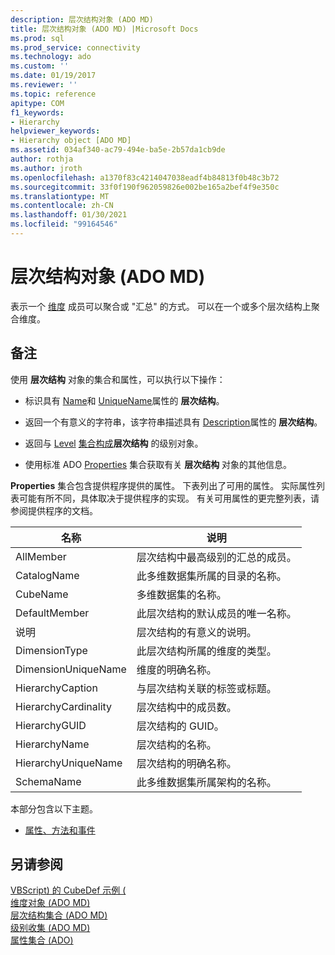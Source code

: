 ```yaml
---
description: 层次结构对象 (ADO MD)
title: 层次结构对象 (ADO MD) |Microsoft Docs
ms.prod: sql
ms.prod_service: connectivity
ms.technology: ado
ms.custom: ''
ms.date: 01/19/2017
ms.reviewer: ''
ms.topic: reference
apitype: COM
f1_keywords:
- Hierarchy
helpviewer_keywords:
- Hierarchy object [ADO MD]
ms.assetid: 034af340-ac79-494e-ba5e-2b57da1cb9de
author: rothja
ms.author: jroth
ms.openlocfilehash: a1370f83c4214047038eadf4b84813f0b48c3b72
ms.sourcegitcommit: 33f0f190f962059826e002be165a2bef4f9e350c
ms.translationtype: MT
ms.contentlocale: zh-CN
ms.lasthandoff: 01/30/2021
ms.locfileid: "99164546"
---
```

# <a name="hierarchy-object-ado-md"></a>层次结构对象 (ADO MD)
表示一个 [维度](./dimension-object-ado-md.md) 成员可以聚合或 "汇总" 的方式。 可以在一个或多个层次结构上聚合维度。  
  
## <a name="remarks"></a>备注  
 使用 **层次结构** 对象的集合和属性，可以执行以下操作：  
  
-   标识具有 [Name](./name-property-ado-md.md)和 [UniqueName](./uniquename-property-ado-md.md)属性的 **层次结构**。  
  
-   返回一个有意义的字符串，该字符串描述具有 [Description](./description-property-ado-md.md)属性的 **层次结构**。  
  
-   返回与 [Level](./level-object-ado-md.md) [集合构成](./levels-collection-ado-md.md)**层次结构** 的级别对象。  
  
-   使用标准 ADO [Properties](../ado-api/properties-collection-ado.md) 集合获取有关 **层次结构** 对象的其他信息。  
  
 **Properties** 集合包含提供程序提供的属性。 下表列出了可用的属性。 实际属性列表可能有所不同，具体取决于提供程序的实现。 有关可用属性的更完整列表，请参阅提供程序的文档。  
  
|名称|说明|  
|----------|-----------------|  
|AllMember|层次结构中最高级别的汇总的成员。|  
|CatalogName|此多维数据集所属的目录的名称。|  
|CubeName|多维数据集的名称。|  
|DefaultMember|此层次结构的默认成员的唯一名称。|  
|说明|层次结构的有意义的说明。|  
|DimensionType|此层次结构所属的维度的类型。|  
|DimensionUniqueName|维度的明确名称。|  
|HierarchyCaption|与层次结构关联的标签或标题。|  
|HierarchyCardinality|层次结构中的成员数。|  
|HierarchyGUID|层次结构的 GUID。|  
|HierarchyName|层次结构的名称。|  
|HierarchyUniqueName|层次结构的明确名称。|  
|SchemaName|此多维数据集所属架构的名称。|  
  
 本部分包含以下主题。  
  
-   [属性、方法和事件](./hierarchy-object-properties-methods-and-events.md)  
  
## <a name="see-also"></a>另请参阅  
 [VBScript) 的 CubeDef 示例 (](./cubedef-example-vbscript.md)   
 [维度对象 (ADO MD) ](./dimension-object-ado-md.md)   
 [层次结构集合 (ADO MD) ](./hierarchies-collection-ado-md.md)   
 [级别收集 (ADO MD) ](./levels-collection-ado-md.md)   
 [属性集合 (ADO)](../ado-api/properties-collection-ado.md)